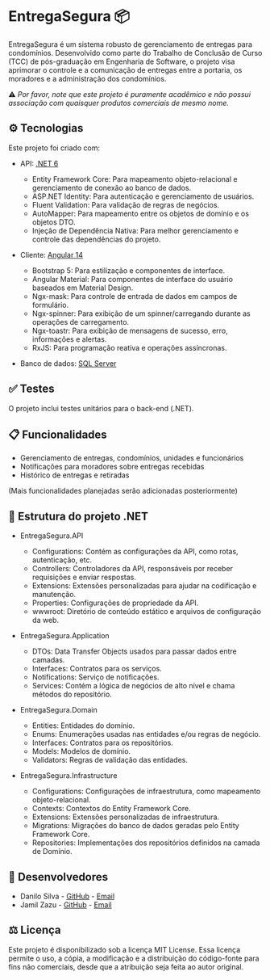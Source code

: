 # EntregaSegura :package:

EntregaSegura é um sistema robusto de gerenciamento de entregas para condomínios. Desenvolvido como parte do Trabalho de Conclusão de Curso (TCC) de pós-graduação em Engenharia de Software, o projeto visa aprimorar o controle e a comunicação de entregas entre a portaria, os moradores e a administração dos condomínios. 

:warning: *Por favor, note que este projeto é puramente acadêmico e não possui associação com quaisquer produtos comerciais de mesmo nome.*

## :gear: Tecnologias

Este projeto foi criado com:

* API: [.NET 6](https://dotnet.microsoft.com/download/dotnet/6.0)
  * Entity Framework Core: Para mapeamento objeto-relacional e gerenciamento de conexão ao banco de dados.
  * ASP.NET Identity: Para autenticação e gerenciamento de usuários.
  * Fluent Validation: Para validação de regras de negócios.
  * AutoMapper: Para mapeamento entre os objetos de domínio e os objetos DTO.
  * Injeção de Dependência Nativa: Para melhor gerenciamento e controle das dependências do projeto.

* Cliente: [Angular 14](https://angular.io/)
  * Bootstrap 5: Para estilização e componentes de interface.
  * Angular Material: Para componentes de interface do usuário baseados em Material Design.
  * Ngx-mask: Para controle de entrada de dados em campos de formulário.
  * Ngx-spinner: Para exibição de um spinner/carregando durante as operações de carregamento.
  * Ngx-toastr: Para exibição de mensagens de sucesso, erro, informações e alertas.
  * RxJS: Para programação reativa e operações assíncronas.

* Banco de dados: [SQL Server](https://www.microsoft.com/en-us/sql-server/sql-server-downloads)

## :white_check_mark: Testes

O projeto inclui testes unitários para o back-end (.NET).

## :clipboard: Funcionalidades

* Gerenciamento de entregas, condomínios, unidades e funcionários
* Notificações para moradores sobre entregas recebidas
* Histórico de entregas e retiradas

(Mais funcionalidades planejadas serão adicionadas posteriormente)

## :file_folder: Estrutura do projeto .NET

* EntregaSegura.API
  - Configurations: Contém as configurações da API, como rotas, autenticação, etc.
  - Controllers: Controladores da API, responsáveis por receber requisições e enviar respostas.
  - Extensions: Extensões personalizadas para ajudar na codificação e manutenção.
  - Properties: Configurações de propriedade da API.
  - wwwroot: Diretório de conteúdo estático e arquivos de configuração da web.

* EntregaSegura.Application
  - DTOs: Data Transfer Objects usados para passar dados entre camadas.
  - Interfaces: Contratos para os serviços.
  - Notifications: Serviço de notificações.
  - Services: Contém a lógica de negócios de alto nível e chama métodos do repositório.

* EntregaSegura.Domain
  - Entities: Entidades do domínio.
  - Enums: Enumerações usadas nas entidades e/ou regras de negócio.
  - Interfaces: Contratos para os repositórios.
  - Models: Modelos de domínio.
  - Validators: Regras de validação das entidades.

* EntregaSegura.Infrastructure
  - Configurations: Configurações de infraestrutura, como mapeamento objeto-relacional.
  - Contexts: Contextos do Entity Framework Core.
  - Extensions: Extensões personalizadas de infraestrutura.
  - Migrations: Migrações do banco de dados geradas pelo Entity Framework Core.
  - Repositories: Implementações dos repositórios definidos na camada de Domínio.

## :bust_in_silhouette: Desenvolvedores

* Danilo Silva - [GitHub](https://github.com/ddcsilva) - [Email](danilo.silva@msn.com)
* Jamil Zazu - [GitHub](https://github.com/jamilzazu) - [Email](jamillzazu@gmail.com)

## :balance_scale: Licença

Este projeto é disponibilizado sob a licença MIT License. Essa licença permite o uso, a cópia, a modificação e a distribuição do código-fonte para fins não comerciais, desde que a atribuição seja feita ao autor original.

